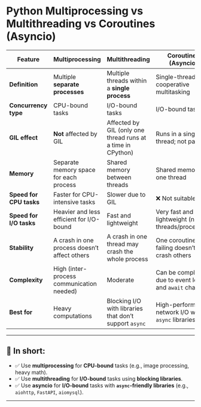 # Python Multiprocessing vs Multithreading vs Coroutines (Asyncio)

| Feature                 | **Multiprocessing**                          | **Multithreading**                                          | **Coroutines (Asyncio)**                               |
|------------------------|----------------------------------------------|-------------------------------------------------------------|---------------------------------------------------------|
| **Definition**          | Multiple **separate processes**              | Multiple threads within a **single process**                | Single-threaded, cooperative multitasking              |
| **Concurrency type**    | CPU-bound tasks                              | I/O-bound tasks                                             | I/O-bound tasks                                        |
| **GIL effect**          | **Not** affected by GIL                      | Affected by GIL (only one thread runs at a time in CPython) | Runs in a single thread; not parallel                  |
| **Memory**              | Separate memory space for each process       | Shared memory between threads                               | Shared memory in one thread                            |
| **Speed for CPU tasks** | Faster for CPU-intensive tasks               | Slower due to GIL                                           | ❌ Not suitable                                        |
| **Speed for I/O tasks** | Heavier and less efficient for I/O-bound     | Fast and lightweight                                        | Very fast and lightweight (no threads/processes)       |
| **Stability**           | A crash in one process doesn’t affect others | A crash in one thread may crash the whole process           | One coroutine failing doesn’t crash others             |
| **Complexity**          | High (inter-process communication needed)    | Moderate                                                    | Can be complex due to event loop and `await` chaining  |
| **Best for**            | Heavy computations                           | Blocking I/O with libraries that don’t support `async`      | High-performance network I/O with `async` libraries    |

---

## 🧠 In short:

- ✅ Use **multiprocessing** for **CPU-bound** tasks (e.g., image processing, heavy math).
- ✅ Use **multithreading** for **I/O-bound** tasks using **blocking libraries**.
- ✅ Use **asyncio** for **I/O-bound** tasks with **`async`-friendly libraries** (e.g., `aiohttp`, `FastAPI`, `aiomysql`).

---
